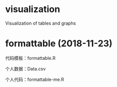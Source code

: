 # visualization
Visualization of tables and graphs

# formattable (2018-11-23)

代码模板：formattable.R

个人数据：Data.csv

个人代码：formattable-me.R

